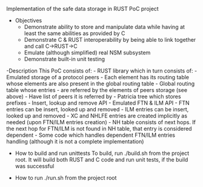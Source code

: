Implementation of the safe data storage in RUST PoC project

- Objectives
	- Demonstrate ability to store and manipulate data while having at least the same abilities as provided by C
	- Demonstrate C & RUST interoperability by being able to link together and call C->RUST->C
	- Emulate (although simplified) real NSM subsystem
	- Demonstrate built-in unit testing

-Description
	This PoC consists of:
	- RUST library which in turn consists of:
		- Emulated storage of a protocol peers
			- Each element has its routing table whose elements are also present in the global routing table
		- Global routing table whose entries
			- are referred by the elements of peers storage (see above)
			- Have list of peers it is referred by
		- Patricia tree which stores prefixes
			- Insert, lookup and remove API
		- Emulated FTN & ILM API
			- FTN entries can be insert, looked up and removed
			- ILM entries can be insert, looked up and removed
			- XC and NHLFE entries are created implicitly as needed (upon FTN/ILM entries creation)
			- NH table consists of next hops. If the next hop for FTN/ILM is not found in NH table, that entry is considered dependent
			- Some code which handles dependent FTN/ILM entries handling (although it is not a complete implementation)

- How to build and run unittests
	To build, run ./build.sh from the project  root. It will build both RUST and C code and run unit tests, if the build was successful

- How to run
	./run.sh from the project root

		
